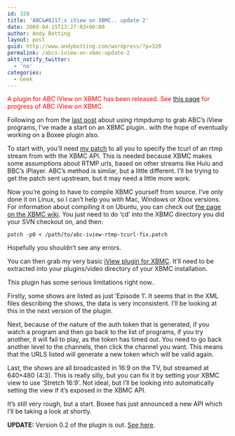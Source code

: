 ```yaml
---
id: 328
title: 'ABC&#8217;s iView on XBMC.. update 2'
date: 2009-04-15T13:27:03+00:00
author: Andy Botting
layout: post
guid: http://www.andybotting.com/wordpress/?p=328
permalink: /abcs-iview-on-xbmc-update-2
aktt_notify_twitter:
  - 'no'
categories:
  - Geek
---
```

<span style="color: #ff0000;">A plugin for ABC iView on XBMC has been released. See <a href="http://www.andybotting.com/wordpress/using-abcs-iview-on-xbmc">this page</a> for progress of ABC iView on XBMC.</span>

Following on from the [last post](http://www.andybotting.com/wordpress/abcs-iview-on-xbmc-update-1) about using rtmpdump to grab ABC&#8217;s iView programs, I&#8217;ve made a start on an XBMC plugin.. with the hope of eventually working on a Boxee plugin also.

To start with, you&#8217;ll need [my patch](http://www.andybotting.com/~andy/iview/abc-iview-rtmp-tcurl-fix.patch) to all you to specify the tcurl of an rtmp stream from with the XBMC API. This is needed because XBMC makes some assumptions about RTMP urls, based on other streams like Hulu and BBC&#8217;s iPlayer. ABC&#8217;s method is similar, but a little different. I&#8217;ll be trying to get the patch sent upstream, but it may need a little more work.

Now you&#8217;re going to have to compile XBMC yourself from source. I&#8217;ve only done it on Linux, so I can&#8217;t help you with Mac, Windows or Xbox versions. For information about compiling it on Ubuntu, you can check out [the page on the XBMC wiki](http://xbmc.org/wiki/?title=HOW-TO_compile_XBMC_for_Linux_from_source_code). You just need to do &#8216;cd&#8217; into the XBMC directory you did your SVN checkout on, and then:

`patch -p0 < /path/to/abc-iview-rtmp-tcurl-fix.patch`

Hopefully you shouldn&#8217;t see any errors.

You can then grab my very basic [iView plugin for XBMC](http://www.andybotting.com/~andy/iview/ABC_iView_xbmc_plugin_v0.1.zip). It&#8217;ll need to be extracted into your plugins/video directory of your XBMC installation.

This plugin has some serious limitations right now..

Firstly, some shows are listed as just &#8216;Episode 1&#8217;. It seems that in the XML files describing the shows, the data is very inconsistent. I&#8217;ll be looking at this in the next version of the plugin.

Next, because of the nature of the auth token that is generated, if you watch a program and then go back to the list of programs, if you try another, it will fail to play, as the token has timed out. You need to go back another level to the channels, then click the channel you want. This means that the URLS listed will generate a new token which will be valid again.

Last, the shows are all broadcasted in 16:9 on the TV, but streamed at 640&#215;480 (4:3). This is really silly, but you can fix it by setting your XBMC view to use &#8216;Stretch 16:9&#8217;. Not ideal, but I&#8217;ll be looking into automatically setting the view if it&#8217;s exposed in the XBMC API.

It&#8217;s still very rough, but a start. Boxee has just announced a new API which I&#8217;ll be taking a look at shortly.

**UPDATE:** Version 0.2 of the plugin is out. [See here](http://www.andybotting.com/wordpress/iview-for-xbmc-plugin-v02iview-for-xbmc-plugin-v02).